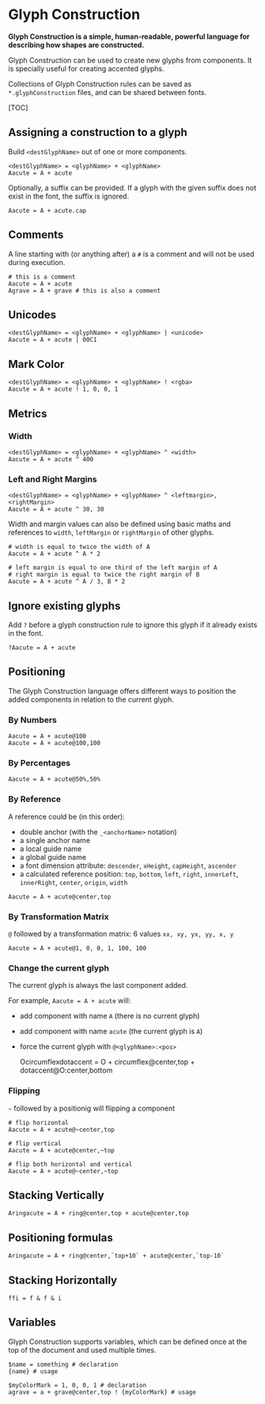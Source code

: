 Glyph Construction
==================

**Glyph Construction is a simple, human-readable, powerful language for describing how shapes are constructed.**

Glyph Construction can be used to create new glyphs from components. It is specially useful for creating accented glyphs.

Collections of Glyph Construction rules can be saved as `*.glyphConstruction` files, and can be shared between fonts.

[TOC]

## Assigning a construction to a glyph

Build `<destGlyphName>` out of one or more components.

    <destGlyphName> = <glyphName> + <glyphName>
    Aacute = A + acute

Optionally, a suffix can be provided. If a glyph with the given suffix does not exist in the font, the suffix is ignored.

	Aacute = A + acute.cap

## Comments

A line starting with (or anything after) a `#` is a comment and will not be used during execution.

    # this is a comment
    Aacute = A + acute
    Agrave = A + grave # this is also a comment

## Unicodes

    <destGlyphName> = <glyphName> + <glyphName> | <unicode>
    Aacute = A + acute | 00C1

## Mark Color

    <destGlyphName> = <glyphName> + <glyphName> ! <rgba>
    Aacute = A + acute ! 1, 0, 0, 1

## Metrics

### Width

    <destGlyphName> = <glyphName> + <glyphName> ^ <width>
    Aacute = A + acute ^ 400

### Left and Right Margins

    <destGlyphName> = <glyphName> + <glyphName> ^ <leftmargin>, <rightMargin>
    Aacute = A + acute ^ 30, 30

Width and margin values can also be defined using basic maths and references to `width`, `leftMargin` or `rightMargin` of other glyphs.

    # width is equal to twice the width of A
    Aacute = A + acute ^ A * 2

    # left margin is equal to one third of the left margin of A
    # right margin is equal to twice the right margin of B
    Aacute = A + acute ^ A / 3, B * 2

## Ignore existing glyphs

Add `?` before a glyph construction rule to ignore this glyph if it already exists in the font.

    ?Aacute = A + acute

## Positioning

The Glyph Construction language offers different ways to position the added components in relation to the current glyph.

### By Numbers

    Aacute = A + acute@100
    Aacute = A + acute@100,100

### By Percentages

    Aacute = A + acute@50%,50%

### By Reference

A reference could be (in this order):

- double anchor (with the `_<anchorName>` notation)
- a single anchor name
- a local guide name
- a global guide name
- a font dimension attribute: `descender`, `xHeight`, `capHeight`, `ascender`
- a calculated reference position: `top`, `bottom`, `left`, `right`, `innerLeft`, `innerRight`, `center`, `origin`, `width`

```
Aacute = A + acute@center,top
```

### By Transformation Matrix

`@` followed by a transformation matrix: 6 values `xx, xy, yx, yy, x, y`

	Aacute = A + acute@1, 0, 0, 1, 100, 100

### Change the current glyph

The current glyph is always the last component added.

For example, `Aacute = A + acute` will:

- add component with name `A` (there is no current glyph)
- add component with name `acute` (the current glyph is `A`)
- force the current glyph with `@<glyphName>:<pos>`  

	Ocircumflexdotaccent =  O + circumflex@center,top + dotaccent@O:center,bottom

### Flipping

`~` followed by a positionig will flipping a component

	# flip horizontal
	Aacute = A + acute@~center,top

	# flip vertical
	Aacute = A + acute@center,~top

	# flip both horizontal and vertical
	Aacute = A + acute@~center,~top

## Stacking Vertically

	Aringacute = A + ring@center,top + acute@center,top

## Positioning formulas

	Aringacute = A + ring@center,`top+10` + acute@center,`top-10`

## Stacking Horizontally

	ffi = f & f & i

## Variables

Glyph Construction supports variables, which can be defined once at the top of the document and used multiple times.

	$name = something # declaration
	{name} # usage

	$myColorMark = 1, 0, 0, 1 # declaration
	agrave = a + grave@center,top ! {myColorMark} # usage
